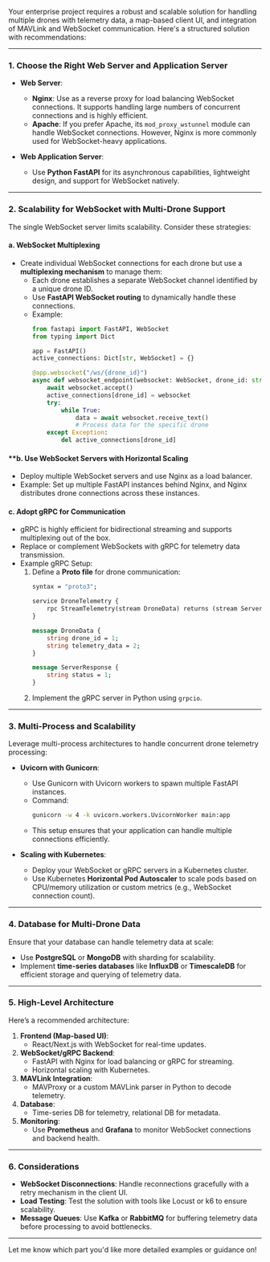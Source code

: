 Your enterprise project requires a robust and scalable solution for handling multiple drones with telemetry data, a map-based client UI, and integration of MAVLink and WebSocket communication. Here's a structured solution with recommendations:

---

### 1. **Choose the Right Web Server and Application Server**
- **Web Server**:
  - **Nginx**: Use as a reverse proxy for load balancing WebSocket connections. It supports handling large numbers of concurrent connections and is highly efficient.
  - **Apache**: If you prefer Apache, its `mod_proxy_wstunnel` module can handle WebSocket connections. However, Nginx is more commonly used for WebSocket-heavy applications.

- **Web Application Server**:
  - Use **Python FastAPI** for its asynchronous capabilities, lightweight design, and support for WebSocket natively.

---

### 2. **Scalability for WebSocket with Multi-Drone Support**
The single WebSocket server limits scalability. Consider these strategies:

#### **a. WebSocket Multiplexing**
- Create individual WebSocket connections for each drone but use a **multiplexing mechanism** to manage them:
  - Each drone establishes a separate WebSocket channel identified by a unique drone ID.
  - Use **FastAPI WebSocket routing** to dynamically handle these connections.
  - Example:
    ```python
    from fastapi import FastAPI, WebSocket
    from typing import Dict

    app = FastAPI()
    active_connections: Dict[str, WebSocket] = {}

    @app.websocket("/ws/{drone_id}")
    async def websocket_endpoint(websocket: WebSocket, drone_id: str):
        await websocket.accept()
        active_connections[drone_id] = websocket
        try:
            while True:
                data = await websocket.receive_text()
                # Process data for the specific drone
        except Exception:
            del active_connections[drone_id]
    ```

#### **b. Use **WebSocket Servers with Horizontal Scaling**
- Deploy multiple WebSocket servers and use Nginx as a load balancer.
- Example: Set up multiple FastAPI instances behind Nginx, and Nginx distributes drone connections across these instances.

#### **c. Adopt gRPC for Communication**
- gRPC is highly efficient for bidirectional streaming and supports multiplexing out of the box.
- Replace or complement WebSockets with gRPC for telemetry data transmission.
- Example gRPC Setup:
  1. Define a **Proto file** for drone communication:
     ```proto
     syntax = "proto3";

     service DroneTelemetry {
         rpc StreamTelemetry(stream DroneData) returns (stream ServerResponse);
     }

     message DroneData {
         string drone_id = 1;
         string telemetry_data = 2;
     }

     message ServerResponse {
         string status = 1;
     }
     ```
  2. Implement the gRPC server in Python using `grpcio`.

---

### 3. **Multi-Process and Scalability**
Leverage multi-process architectures to handle concurrent drone telemetry processing:
- **Uvicorn with Gunicorn**:
  - Use Gunicorn with Uvicorn workers to spawn multiple FastAPI instances.
  - Command:
    ```bash
    gunicorn -w 4 -k uvicorn.workers.UvicornWorker main:app
    ```
  - This setup ensures that your application can handle multiple connections efficiently.

- **Scaling with Kubernetes**:
  - Deploy your WebSocket or gRPC servers in a Kubernetes cluster.
  - Use Kubernetes **Horizontal Pod Autoscaler** to scale pods based on CPU/memory utilization or custom metrics (e.g., WebSocket connection count).

---

### 4. **Database for Multi-Drone Data**
Ensure that your database can handle telemetry data at scale:
- Use **PostgreSQL** or **MongoDB** with sharding for scalability.
- Implement **time-series databases** like **InfluxDB** or **TimescaleDB** for efficient storage and querying of telemetry data.

---

### 5. **High-Level Architecture**
Here’s a recommended architecture:
1. **Frontend (Map-based UI)**:
   - React/Next.js with WebSocket for real-time updates.
2. **WebSocket/gRPC Backend**:
   - FastAPI with Nginx for load balancing or gRPC for streaming.
   - Horizontal scaling with Kubernetes.
3. **MAVLink Integration**:
   - MAVProxy or a custom MAVLink parser in Python to decode telemetry.
4. **Database**:
   - Time-series DB for telemetry, relational DB for metadata.
5. **Monitoring**:
   - Use **Prometheus** and **Grafana** to monitor WebSocket connections and backend health.

---

### 6. **Considerations**
- **WebSocket Disconnections**: Handle reconnections gracefully with a retry mechanism in the client UI.
- **Load Testing**: Test the solution with tools like Locust or k6 to ensure scalability.
- **Message Queues**: Use **Kafka** or **RabbitMQ** for buffering telemetry data before processing to avoid bottlenecks.

---

Let me know which part you'd like more detailed examples or guidance on!
